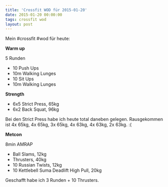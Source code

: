 ```yaml
---
title: 'Crossfit WOD für 2015-01-20'
date: 2015-01-20 00:00:00 
tags: crossfit wod
layout: post
---
```

Mein #crossfit #wod für heute:

**Warm up**

5 Runden

* 10 Push Ups
* 10m Walking Lunges
* 10 Sit Ups
* 10m Walking Lunges

**Strength**

* 6x5 Strict Press, 65kg
* 6x2 Back Squat, 96kg

Bei den Strict Press habe ich heute total daneben gelegen. Rausgekommen ist 4x 65kg, 4x 65kg, 3x 65kg, 4x 63kg, 4x 63kg, 2x 63kg. :(

**Metcon**

8min AMRAP

* Ball Slams, 12kg
* Thrusters, 40kg
* 10 Russian Twists, 12kg
* 10 Kettlebell Suma Deadlift High Pull, 20kg

Geschafft habe ich 3 Runden + 10 Thrusters.

